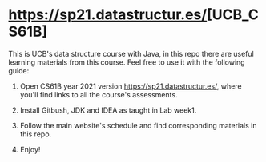 # <https://sp21.datastructur.es/>[UCB_CS61B]

This is UCB's data structure course with Java, in this repo there are useful learning materials from this course. Feel free to use it with the following guide:

1. Open CS61B year 2021 version <https://sp21.datastructur.es/>, where you'll find links to all the course's assessments.

2. Install Gitbush, JDK and IDEA as taught in Lab week1.

3. Follow the main website's schedule and find corresponding materials in this repo.

4. Enjoy!
